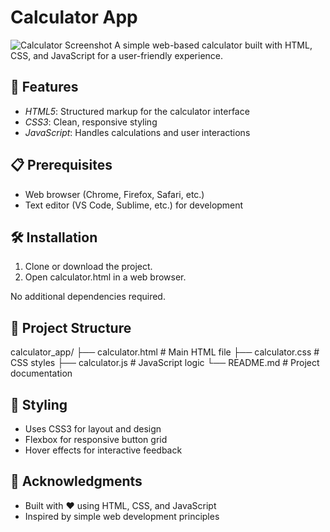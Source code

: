 # Calculator App

![Calculator Screenshot](<image/Screenshot(6).png>)
A simple web-based calculator built with HTML, CSS, and JavaScript for a user-friendly experience.

## 🚀 Features

- _HTML5_: Structured markup for the calculator interface
- _CSS3_: Clean, responsive styling
- _JavaScript_: Handles calculations and user interactions

## 📋 Prerequisites

- Web browser (Chrome, Firefox, Safari, etc.)
- Text editor (VS Code, Sublime, etc.) for development

## 🛠 Installation

1. Clone or download the project.
2. Open calculator.html in a web browser.

No additional dependencies required.

## 📁 Project Structure

calculator_app/
├── calculator.html # Main HTML file
├── calculator.css # CSS styles
├── calculator.js # JavaScript logic
└── README.md # Project documentation

## 🎨 Styling

- Uses CSS3 for layout and design
- Flexbox for responsive button grid
- Hover effects for interactive feedback

## 🙏 Acknowledgments

- Built with ❤ using HTML, CSS, and JavaScript
- Inspired by simple web development principles
